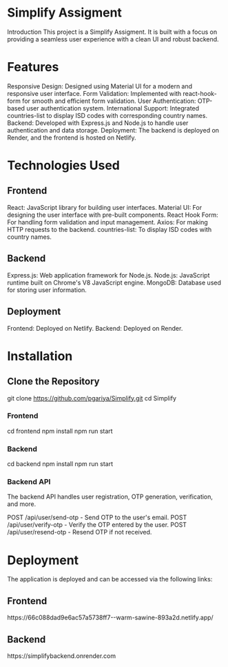 # Simplify Assigment

Introduction
This project is a Simplify Assigment. It is built with a focus on providing a seamless user experience with a clean UI and robust backend.

<h1>Features</h1>

Responsive Design: Designed using Material UI for a modern and responsive user interface.
Form Validation: Implemented with react-hook-form for smooth and efficient form validation.
User Authentication: OTP-based user authentication system.
International Support: Integrated countries-list to display ISD codes with corresponding country names.
Backend: Developed with Express.js and Node.js to handle user authentication and data storage.
Deployment: The backend is deployed on Render, and the frontend is hosted on Netlify.

<h1>Technologies Used</h1>


<h2>Frontend</h2>

React: JavaScript library for building user interfaces.
Material UI: For designing the user interface with pre-built components.
React Hook Form: For handling form validation and input management.
Axios: For making HTTP requests to the backend.
countries-list: To display ISD codes with country names.

<h2>Backend</h2>

Express.js: Web application framework for Node.js.
Node.js: JavaScript runtime built on Chrome's V8 JavaScript engine.
MongoDB: Database used for storing user information.

<h2>Deployment</h2>

Frontend: Deployed on Netlify.
Backend: Deployed on Render.


<h1>Installation</h1>

<h2>Clone the Repository</h2>

git clone https://github.com/pgariya/Simplify.git
cd Simplify

<h3>Frontend</h3>

cd frontend
npm install
npm run start

<h3>Backend</h3>

cd backend
npm install
npm run start

<h3>Backend API</h3>
The backend API handles user registration, OTP generation, verification, and more.

POST /api/user/send-otp - Send OTP to the user's email.
POST /api/user/verify-otp - Verify the OTP entered by the user.
POST /api/user/resend-otp - Resend OTP if not received.

<h1>Deployment</h1>

The application is deployed and can be accessed via the following links:

<h2>Frontend</h2>
https://66c088dad9e6ac57a5738ff7--warm-sawine-893a2d.netlify.app/

<h2>Backend</h2>
https://simplifybackend.onrender.com

